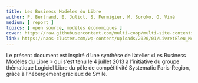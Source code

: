```yaml
---
title: Les Business Modèles du Libre
author: P. Bertrand, E. Juliot, S. Fermigier, M. Soroko, O. Viné
medium: [ report ]
topics: [ open source, modèles économiques ]
cover: https://raw.githubusercontent.com/multi-coop/multi-site-contents/main/texts/ressources/images/banquiz-modeles_economiques.png
link: https://naos-cluster.com/wp-content/uploads/2020/01/LivretBleu_ModelesEconomiques_GT-LogicielLibre_Systematic.pdf
---
```


Le présent document est inspiré d’une synthèse de l’atelier «Les
Business Modèles du Libre » qui s’est tenu le 4 juillet 2013 à l’initiative du groupe thématique Logiciel Libre du pôle de compétitivité Systematic Paris-Region, grâce à l’hébergement gracieux de Smile.
